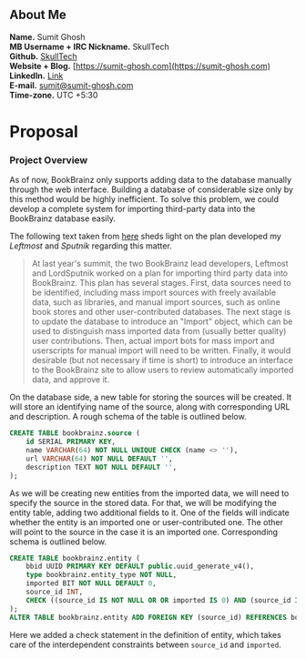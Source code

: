## About Me

__Name.__ Sumit Ghosh  
__MB Username + IRC Nickname.__ SkullTech  
__Github.__ [SkullTech](https://github.com/SkullTech)  
__Website + Blog.__ [https://sumit-ghosh.com](https://sumit-ghosh.com)  
__LinkedIn.__ [Link](https://www.linkedin.com/in/sumit-ghosh-skulltech/)  
__E-mail.__ sumit@sumit-ghosh.com  
__Time-zone.__ UTC +5:30  

# Proposal

### Project Overview

As of now, BookBrainz only supports adding data to the database manually through the web interface. Building a database of considerable size only by this method would be highly inefficient. To solve this problem, we could develop a complete system for importing third-party data into the BookBrainz database easily. 

The following text taken from [here](https://wiki.musicbrainz.org/Development/Summer_of_Code/2018/BookBrainz) sheds light on the plan developed my _Leftmost_ and _Sputnik_ regarding this matter.

> At last year's summit, the two BookBrainz lead developers, Leftmost and LordSputnik worked on a plan for importing third party data into BookBrainz. This plan has several stages. First, data sources need to be identified, including mass import sources with freely available data, such as libraries, and manual import sources, such as online book stores and other user-contributed databases. The next stage is to update the database to introduce an "Import" object, which can be used to distinguish mass imported data from (usually better quality) user contributions. Then, actual import bots for mass import and userscripts for manual import will need to be written. Finally, it would desirable (but not necessary if time is short) to introduce an interface to the BookBrainz site to allow users to review automatically imported data, and approve it.


On the database side, a new table for storing the sources will be created. It will store an identifying name of the source, along with corresponding URL and description. A rough schema of the table is outlined below.

```sql
CREATE TABLE bookbrainz.source (
	id SERIAL PRIMARY KEY,
	name VARCHAR(64) NOT NULL UNIQUE CHECK (name <> ''),
	url VARCHAR(64) NOT NULL DEFAULT '',
	description TEXT NOT NULL DEFAULT '',
);
```

As we will be creating new entities from the imported data, we will need to specify the source in the stored data. For that, we will be modifying the entity table, adding two additional fields to it. One of the fields will indicate whether the entity is an imported one or user-contributed one. The other will point to the source in the case it is an imported one. Corresponding schema is outlined below. 

```sql
CREATE TABLE bookbrainz.entity (
	bbid UUID PRIMARY KEY DEFAULT public.uuid_generate_v4(),
	type bookbrainz.entity_type NOT NULL,
	imported BIT NOT NULL DEFAULT 0,
	source_id INT,
	CHECK ((source_id IS NOT NULL OR OR imported IS 0) AND (source_id IS NULL OR imported IS 1))
);
ALTER TABLE bookbrainz.entity ADD FOREIGN KEY (source_id) REFERENCES bookbrainz.source (id);
```

Here we added a check statement in the definition of entity, which takes care of the interdependent constraints between `source_id` and `imported`.